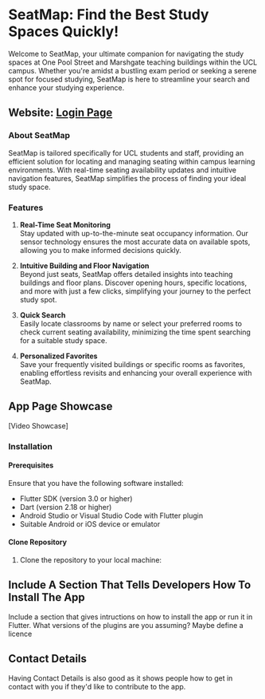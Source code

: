 # SeatMap: Find the Best Study Spaces Quickly!

Welcome to SeatMap, your ultimate companion for navigating the study spaces at One Pool Street and Marshgate teaching buildings within the UCL campus. Whether you're amidst a bustling exam period or seeking a serene spot for focused studying, SeatMap is here to streamline your search and enhance your studying experience.

## Website: [Login Page](https://seatmap.my.canva.site/real-time-seating-navigation-companion)

### About SeatMap
SeatMap is tailored specifically for UCL students and staff, providing an efficient solution for locating and managing seating within campus learning environments. With real-time seating availability updates and intuitive navigation features, SeatMap simplifies the process of finding your ideal study space.

### Features

1. **Real-Time Seat Monitoring**  
   Stay updated with up-to-the-minute seat occupancy information. Our sensor technology ensures the most accurate data on available spots, allowing you to make informed decisions quickly.

2. **Intuitive Building and Floor Navigation**  
   Beyond just seats, SeatMap offers detailed insights into teaching buildings and floor plans. Discover opening hours, specific locations, and more with just a few clicks, simplifying your journey to the perfect study spot.

3. **Quick Search**  
   Easily locate classrooms by name or select your preferred rooms to check current seating availability, minimizing the time spent searching for a suitable study space.

4. **Personalized Favorites**  
   Save your frequently visited buildings or specific rooms as favorites, enabling effortless revisits and enhancing your overall experience with SeatMap.

## App Page Showcase

[Video Showcase]

### Installation

#### Prerequisites
Ensure that you have the following software installed:

- Flutter SDK (version 3.0 or higher)
- Dart (version 2.18 or higher)
- Android Studio or Visual Studio Code with Flutter plugin
- Suitable Android or iOS device or emulator

#### Clone Repository
1. Clone the repository to your local machine:




## Include A Section That Tells Developers How To Install The App

Include a section that gives intructions on how to install the app or run it in Flutter.  What versions of the plugins are you assuming?  Maybe define a licence

##  Contact Details

Having Contact Details is also good as it shows people how to get in contact with you if they'd like to contribute to the app. 
